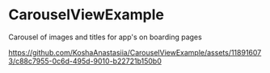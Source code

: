 # CarouselViewExample
Сarousel of images and titles for app's on boarding pages

https://github.com/KoshaAnastasiia/CarouselViewExample/assets/118916073/c88c7955-0c6d-495d-9010-b22721b150b0

